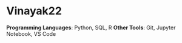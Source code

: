 # Vinayak22
**Programming Languages**: Python, SQL, R
 **Other Tools**: Git, Jupyter Notebook, VS Code
